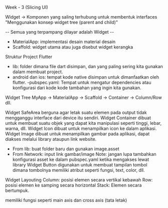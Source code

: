Week - 3 (Slicing UI)

Widget -> Komponen yang saling terhubung untuk membentuk interfaces
"Menggunakan konsep widget tree (parent and child)"

-- Semua yang terpampang dilayar adalah Widget --

- MaterialApp: implementasi desain material desain
- Scaffold: widget utama atau juga disebut widget kerangka

Struktur Project Flutter

- lib: folder dimana file dart disimpan, dan yang paling sering kita gunakan dalam membuat project.
- android dan ios: tempat kode native disimpan untuk dimanfaatkan oleh flutter.
-pubspec.yaml: Tempat untuk mengatur dependencies atau konfigurasi dari kode kode tambahan yang ingin kita gunakan.

Widget Tree
MyApp -> MaterialApp -> Scaffold -> Container -> Column/Row dll.

Widget SafeArea berguna agar letak suatu elemen pada output tidak mengganggu interface dari device itu sendiri.
Widget Container dibuat untuk membuat suatu objek yang dapat kita manipulasi seperti tinggi, lebar, warna, dll.
Widget Icon dibuat untuk menampilkan icon ke dalam aplikasi.
Widget Image dibuat untuk menampilkan gambar pada aplikasi, dapat diakses melalui library ataupun link website.
- From lib: buat folder baru dan gunakan image.asset
- From Network: input link gambar/image
Note: jangan lupa tambahkan konfigurasi asset ke dalam pubspec.yaml ketika mengakses lewat library
Widget Button digunakan untuk membuat tampilan tombol dimana tombolnya memiliki atribut seperti fungsi, text, color, dll.

Widget Layouting
Column: posisi elemen secara vertikal kebawah
Row: posisi elemen ke samping secara horizontal
Stack: Elemen secara bertumpuk.

memiliki fungsi seperti main axis dan cross axis (tata letak)
